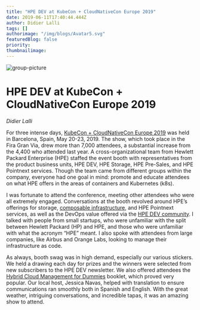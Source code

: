 ```yaml
---
title: "HPE DEV at KubeCon + CloudNativeCon Europe 2019"
date: 2019-06-11T17:40:44.444Z
author: Didier Lalli 
tags: []
authorimage: "/img/blogs/Avatar5.svg"
featuredBlog: false
priority:
thumbnailimage:
---
```

![group-picture](https://hpe-developer-portal.s3.amazonaws.com/uploads/media/2019/5/grouppicture-1560274699625.png)

# HPE DEV at KubeCon + CloudNativeCon Europe 2019

*Didier Lalli*

For three intense days, [KubeCon + CloudNativeCon Europe 2019](https://events.linuxfoundation.org/events/kubecon-cloudnativecon-europe-2019/) was held in Barcelona, Spain, May 20-23, 2019. The show, which took place in the Fira Gran Via, drew more than 7,000 attendees, a substantial increase from the 4,400 who attended last year. A cross-organizational team from Hewlett Packard Enterprise (HPE) staffed the event booth with representatives from the product business units, HPE DEV, HPE Storage, HPE Pre-Sales, and HPE Pointnext services. Though the team came from different groups within the company, everyone had one goal in mind: promote and educate attendees on what HPE offers in the areas of containers and Kubernetes (k8s).

I was fortunate to attend the conference, meeting other attendees who were all extremely engaged. Conversations at the booth revolved around HPE’s offerings for storage, [composable infrastructure](https://www.hpe.com/us/en/solutions/infrastructure/composable-infrastructure.html), and HPE Pointnext services, as well as the DevOps value offered via the [HPE DEV community](https://developer.hpe.com/). I talked with people from small startups, who were unfamiliar with the split between Hewlett Packard (HP) and HPE, and those who were unfamiliar with what the acronym “HPE” meant. I also spoke with attendees from large companies, like Airbus and Orange Labs, looking to manage their infrastructure as code.

As always, booth swag was in high demand, especially our various stickers. We held a drawing each day for prizes and the winners were selected from new subscribers to the HPE DEV newsletter. We also offered attendees the [Hybrid Cloud Management for Dummies](http://www.techdemand.io/whitepaper/solutions/hybrid-cloud-management-for-dummies/) booklet, which proved very popular. Our local host, Jessica Navas, helped with translation to ensure communications ran smoothly both in Spanish and English. With the great weather, intriguing conversations, and incredible tapas, it was an amazing show to attend.